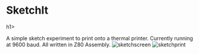 <h1>SketchIt</h1>h1>

A simple sketch experiment to print onto a thermal printer.
Currently running at 9600 baud.
All written in Z80 Assembly.
![sketchscreen](https://github.com/richardturnnidge/sketchIt/assets/117299012/77c3f08f-b716-4d5a-a980-eaf63146990f)
![sketchprint](https://github.com/richardturnnidge/sketchIt/assets/117299012/69882c2a-df59-4e73-81c9-752b5c9df9ea)

